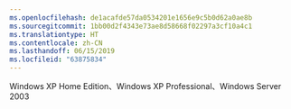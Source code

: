 ```yaml
---
ms.openlocfilehash: de1acafde57da0534201e1656e9c5b0d62a0ae8b
ms.sourcegitcommit: 1bb00d2f4343e73ae8d58668f02297a3cf10a4c1
ms.translationtype: HT
ms.contentlocale: zh-CN
ms.lasthandoff: 06/15/2019
ms.locfileid: "63875834"
---
```

Windows XP Home Edition、Windows XP Professional、Windows Server 2003